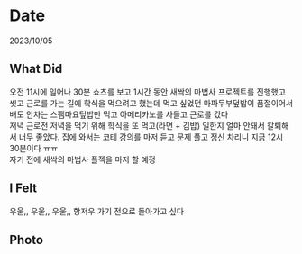 # Date
2023/10/05
## What Did
오전 11시에 일어나 30분 쇼츠를 보고 1시간 동안 새싹의 마법사 프로젝트를 진행했고 씻고 근로를 가는 길에 학식을 먹으려고 했는데 먹고 싶었던 마파두부덮밥이 품절이어서 배도 안차는 스팸마요덮밥만 먹고 아메리카노를 사들고 근로를 갔다   
저녁 근로전 저녁을 먹기 위해 학식을 또 먹고(라면 + 김밥) 일한지 얼마 안돼서 칼퇴해서 너무 좋았다. 집에 와서는 코테 강의를 마저 듣고 문제 풀고 정신 차리니 지금 12시 30분이다 ㅠㅠ   
자기 전에 새싹의 마법사 플젝을 마저 할 예정
## I Felt
우울,, 우울,, 우울,, 항저우 가기 전으로 돌아가고 싶다
## Photo
